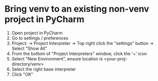 # Bring venv to an existing non-venv project in PyCharm
1. Open project in PyCharm
1. Go to settings / preferences
1. Project: <proj-name> -> Project Interpreter -> Top right click the "settings" button -> Select "Show All"
1. From the bottom of "Project Interpreters" window, click the '+' icon 
1. Select "New Environment", ensure location is <your-proj-directory/venv>
1. Select the right base interpreter
1. Click "OK"
